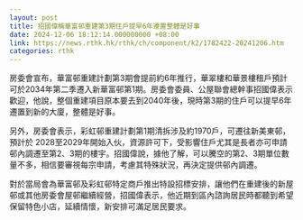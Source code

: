 ```yaml
---
layout: post
title: 招國偉稱華富邨重建第3期住戶提早6年遷置整體是好事
date: 2024-12-06 18:12:14.000000000 +08:00
link: https://news.rthk.hk/rthk/ch/component/k2/1782422-20241206.htm
categories: rthk
---
```


房委會宣布，華富邨重建計劃第3期會提前約6年推行，華翠樓和華景樓租戶預計可於2034年第二季遷入新華富邨第1期。房委會委員、公屋聯會總幹事招國偉表示歡迎，他說，整個重建項目原本要去到2040年後，現時第3期的住戶可以提早6年遷置到新的大廈，整體是好事。

另外，房委會表示，彩虹邨重建計劃第1期清拆涉及約1970戶，可遷往新美東邨，預計於 2028至2029年開始入伙，資源許可下，受影響住戶尤其是長者亦可申請邨內調遷至第2、3期的樓宇。招國偉說，據他了解，可以騰空的第2、3期單位數量不多，相信要審視每宗申請，考慮其特殊狀況，再決定提供邨內調遷。

對於當局會為華富邨及彩虹邨特定商戶推出特設招標安排，讓他們在重建後的新屋邨或其他房委會屋邨繼續經營，招國偉表示，他近期到區內諮詢居民時都聽到希望保留特色小店，延續情懷，新安排可滿足居民要求。
